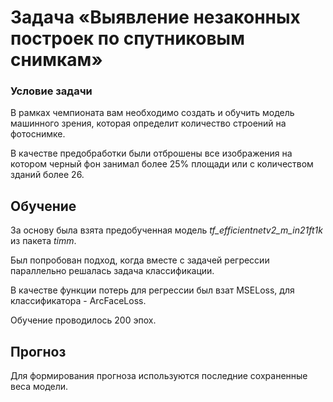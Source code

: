 # Задача &laquo;Выявление незаконных построек по спутниковым снимкам&raquo;

### Условие задачи
В рамках чемпионата вам необходимо создать и обучить модель машинного зрения, которая определит количество строений на фотоснимке.

В качестве предобработки были отброшены все изображения на котором черный фон занимал более 25% площади или с количеством зданий более 26.


## Обучение

За основу была взята предобученная модель *tf_efficientnetv2_m_in21ft1k* из пакета *timm*. 

Был попробован подход, когда вместе с задачей регрессии параллельно решалась задача классификации.

В качестве функции потерь для регрессии был взат MSELoss, для классификатора - ArcFaceLoss.

Обучение проводилось 200 эпох.


## Прогноз

Для формирования прогноза используются последние сохраненные веса модели.